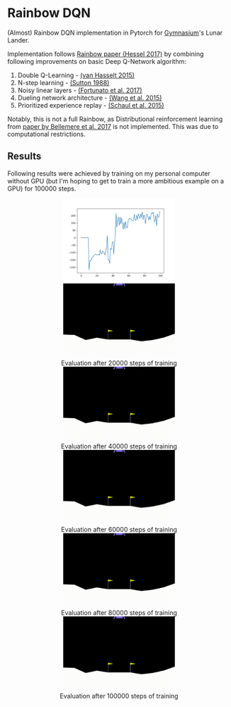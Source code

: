 # Rainbow DQN
(Almost) Rainbow DQN implementation in Pytorch for [Gymnasium](https://gymnasium.farama.org/)'s Lunar Lander.

Implementation follows [Rainbow paper (Hessel 2017)](https://arxiv.org/abs/1710.02298) by combining following improvements on basic Deep Q-Network algorithm:
1. Double Q-Learning - [(van Hasselt 2015)](https://arxiv.org/pdf/1509.06461.pdf)
2. N-step learning - [(Sutton 1988)](http://incompleteideas.net/papers/sutton-88-with-erratum.pdf)
3. Noisy linear layers - [(Fortunato et al. 2017)](https://arxiv.org/pdf/1706.10295.pdf)
4. Dueling network architecture - [(Wang et al. 2015)](https://arxiv.org/pdf/1511.06581.pdf)
5. Prioritized experience replay - [(Schaul et al. 2015)](https://arxiv.org/pdf/1511.05952.pdf)

Notably, this is not a full Rainbow, as Distributional reinforcement learning from [paper by Bellemere et al. 2017](https://arxiv.org/abs/1707.06887) is not implemented. This was due to computational restrictions. 

## Results
Following results were achieved by training on my personal computer without GPU (but I'm hoping to get to train a more ambitious example on a GPU) for 100000 steps.
<p align="center">
  <img src="https://raw.githubusercontent.com/Tsilkow/Rainbow-DQN/main/plots/agent_314159.png" width=50% height=auto>

  <img src="https://raw.githubusercontent.com/Tsilkow/Rainbow-DQN/main/video/agent_314159_20000.gif" width=50% height=auto>
  <br>
  Evaluation after 20000 steps of training
  <br>

  <img src="https://raw.githubusercontent.com/Tsilkow/Rainbow-DQN/main/video/agent_314159_40000.gif" width=50% height=auto>
  <br>
  Evaluation after 40000 steps of training
  <br>

  <img src="https://raw.githubusercontent.com/Tsilkow/Rainbow-DQN/main/video/agent_314159_60000.gif" width=50% height=auto>
  <br>
  Evaluation after 60000 steps of training
  <br>

  <img src="https://raw.githubusercontent.com/Tsilkow/Rainbow-DQN/main/video/agent_314159_80000.gif" width=50% height=auto>
  <br>
  Evaluation after 80000 steps of training
  <br>

  <img src="https://raw.githubusercontent.com/Tsilkow/Rainbow-DQN/main/video/agent_314159_100000.gif" width=50% height=auto>
  <br>
  Evaluation after 100000 steps of training
</p>
